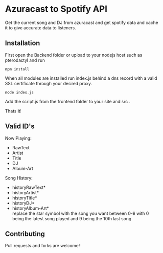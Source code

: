 # Azuracast to Spotify API

Get the current song and DJ from azuracast and get spotify data and cache it to give accurate data to listeners.

## Installation

First open the Backend folder or upload to your nodejs host such as pterodactyl and run

```shell
npm install
```

When all modules are installed run index.js behind a dns record with a valid SSL certificate through your desired proxy.

```shell
node index.js
```

Add the script.js from the frontend folder to your site and src .

Thats it!

## Valid ID's

Now Playing:
* RawText
* Artist
* Title
* DJ
* Album-Art

Song History:
* historyRawText*
* historyArtist*
* historyTitle*
* historyDJ*
* historyAlbum-Art* \
replace the star symbol with the song you want between 0-9 with 0 being the latest song played and 9 being the 10th last song

## Contributing

Pull requests and forks are welcome!
